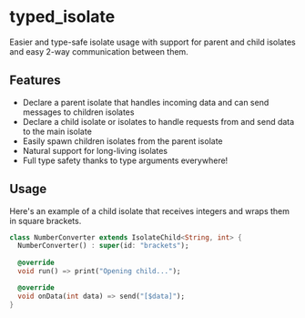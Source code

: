 # typed_isolate

Easier and type-safe isolate usage with support for parent and child isolates and easy 2-way communication between them.

## Features
- Declare a parent isolate that handles incoming data and can send messages to children isolates
- Declare a child isolate or isolates to handle requests from and send data to the main isolate
- Easily spawn children isolates from the parent isolate
- Natural support for long-living isolates
- Full type safety thanks to type arguments everywhere!

## Usage

Here's an example of a child isolate that receives integers and wraps them in square brackets. 

```dart
class NumberConverter extends IsolateChild<String, int> {
  NumberConverter() : super(id: "brackets");
  
  @override
  void run() => print("Opening child...");

  @override
  void onData(int data) => send("[$data]");
}
```
